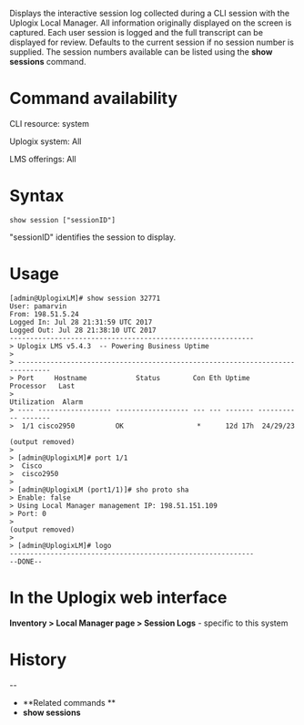 <!-- 5.4 -->

Displays the interactive session log collected during a CLI session with the Uplogix Local Manager. All information originally displayed on the screen is captured. Each user session is logged and the full transcript can be displayed for review. Defaults to the current session if no session number is supplied. The session numbers available can be listed using the **show sessions** command. 

# Command availability 

CLI resource: system

Uplogix system: All

LMS offerings: All

# Syntax 

```
show session ["sessionID"]
```
"sessionID" identifies the session to display. 

# Usage 

```
[admin@UplogixLM]# show session 32771
User: pamarvin
From: 198.51.5.24
Logged In: Jul 28 21:31:59 UTC 2017
Logged Out: Jul 28 21:38:10 UTC 2017
------------------------------------------------------------
> Uplogix LMS v5.4.3  -- Powering Business Uptime
> 
> ------------------------------------------------------------------------------
> Port     Hostname            Status        Con Eth Uptime   Processor   Last
>                                                            Utilization  Alarm
> ---- ------------------ ------------------ --- --- ------- ----------- -------
>  1/1 cisco2950          OK                  *      12d 17h  24/29/23

(output removed)
> 
> [admin@UplogixLM]# port 1/1
>  Cisco
>  cisco2950
>
> [admin@UplogixLM (port1/1)]# sho proto sha
> Enable: false
> Using Local Manager management IP: 198.51.151.109
> Port: 0
> 
(output removed)
>
> [admin@UplogixLM]# logo
------------------------------------------------------------
--DONE--
```

# In the Uplogix web interface

**Inventory > Local Manager page > Session Logs** - specific to this system

# History 
--

- **Related commands **
- **show sessions**
